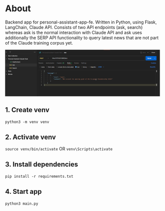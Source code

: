 # About

Backend app for personal-assistant-app-fe. Written in Python, using Flask, LangChain, Claude API.
Consists of two API endpoints (ask, search) whereas ask is the normal interaction with Claude API and ask uses additionally the SERP API functionality to query latest news that are not part of the Claude training corpus yet.

![Project Example](./docs/Example.png)

## 1. Create venv
``python3 -m venv venv``

## 2. Activate venv
``source venv/bin/activate``
OR
``venv\Scripts\activate``

## 3. Install dependencies
``pip install -r requirements.txt``

## 4. Start app
``python3 main.py``